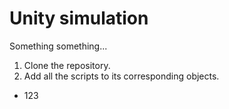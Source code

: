 # Unity simulation
Something something...

1. Clone the repository.
2. Add all the scripts to its corresponding objects.
  - 123
